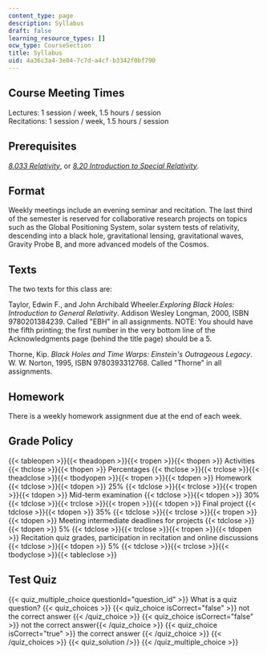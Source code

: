 ```yaml
---
content_type: page
description: Syllabus
draft: false
learning_resource_types: []
ocw_type: CourseSection
title: Syllabus
uid: 4a36c3a4-3e84-7c7d-a4cf-b3342f0bf790
---
```

## Course Meeting Times

Lectures: 1 session / week, 1.5 hours / session    
Recitations: 1 session / week, 1.5 hours / session

## Prerequisites

[*8.033 Relativity*](/courses/8-033-relativity-fall-2006), or [*8.20 Introduction to Special Relativity*](/courses/8-20-introduction-to-special-relativity-january-iap-2021).

## Format

Weekly meetings include an evening seminar and recitation. The last third of the semester is reserved for collaborative research projects on topics such as the Global Positioning System, solar system tests of relativity, descending into a black hole, gravitational lensing, gravitational waves, Gravity Probe B, and more advanced models of the Cosmos.

## Texts

The two texts for this class are:

Taylor, Edwin F., and John Archibald Wheeler.*Exploring Black Holes: Introduction to General Relativity*. Addison Wesley Longman, 2000, ISBN 9780201384239. Called "EBH" in all assignments. NOTE: You should have the fifth printing; the first number in the very bottom line of the Acknowledgments page (behind the title page) should be a 5.

Thorne, Kip. *Black Holes and Time Warps: Einstein's Outrageous Legacy*. W. W. Norton, 1995, ISBN 9780393312768. Called "Thorne" in all assignments.

## Homework

There is a weekly homework assignment due at the end of each week.

## Grade Policy

{{< tableopen >}}{{< theadopen >}}{{< tropen >}}{{< thopen >}}
Activities
{{< thclose >}}{{< thopen >}}
Percentages
{{< thclose >}}{{< trclose >}}{{< theadclose >}}{{< tbodyopen >}}{{< tropen >}}{{< tdopen >}}
Homework
{{< tdclose >}}{{< tdopen >}}
25%
{{< tdclose >}}{{< trclose >}}{{< tropen >}}{{< tdopen >}}
Mid-term examination
{{< tdclose >}}{{< tdopen >}}
30%
{{< tdclose >}}{{< trclose >}}{{< tropen >}}{{< tdopen >}}
Final project
{{< tdclose >}}{{< tdopen >}}
35%
{{< tdclose >}}{{< trclose >}}{{< tropen >}}{{< tdopen >}}
Meeting intermediate deadlines for projects
{{< tdclose >}}{{< tdopen >}}
5%
{{< tdclose >}}{{< trclose >}}{{< tropen >}}{{< tdopen >}}
Recitation quiz grades, participation in recitation and online discussions
{{< tdclose >}}{{< tdopen >}}
5%
{{< tdclose >}}{{< trclose >}}{{< tbodyclose >}}{{< tableclose >}}

## Test Quiz

{{< quiz_multiple_choice questionId="question_id" >}} What is a quiz question? {{< quiz_choices >}} {{< quiz_choice isCorrect="false" >}} not the correct answer {{< /quiz_choice >}} {{< quiz_choice isCorrect="false" >}} not the correct answer{{< /quiz_choice >}} {{< quiz_choice isCorrect="true" >}} the correct answer {{< /quiz_choice >}} {{< /quiz_choices >}} {{< quiz_solution />}} {{< /quiz_multiple_choice >}}